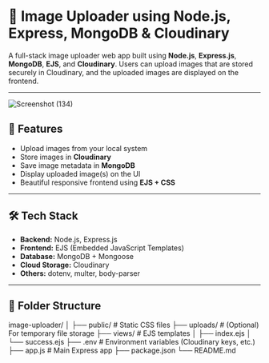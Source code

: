 # 📸 Image Uploader using Node.js, Express, MongoDB & Cloudinary

A full-stack image uploader web app built using **Node.js**, **Express.js**, **MongoDB**, **EJS**, and **Cloudinary**. Users can upload images that are stored securely in Cloudinary, and the uploaded images are displayed on the frontend.

---
![Screenshot (134)](https://github.com/user-attachments/assets/d94a598f-7296-47c1-9034-b1266e1920a1)



## 🚀 Features

- Upload images from your local system
- Store images in **Cloudinary**
- Save image metadata in **MongoDB**
- Display uploaded image(s) on the UI
- Beautiful responsive frontend using **EJS + CSS**

---

## 🛠️ Tech Stack

- **Backend:** Node.js, Express.js
- **Frontend:** EJS (Embedded JavaScript Templates)
- **Database:** MongoDB + Mongoose
- **Cloud Storage:** Cloudinary
- **Others:** dotenv, multer, body-parser

---

## 📁 Folder Structure
image-uploader/
│
├── public/ # Static CSS files
├── uploads/ # (Optional) For temporary file storage
├── views/ # EJS templates
│ ├── index.ejs
│ └── success.ejs
├── .env # Environment variables (Cloudinary keys, etc.)
├── app.js # Main Express app
├── package.json
└── README.md

